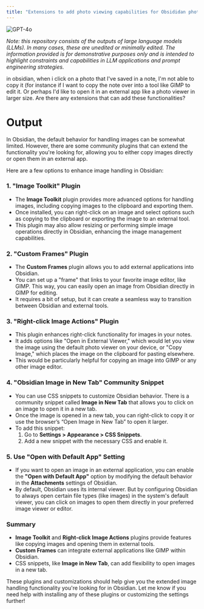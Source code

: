 ```yaml
---
title: "Extensions to add photo viewing capabilities for Obsididan photos"
---
```

![GPT-4o](https://img.shields.io/badge/GPT--4o-3333FF?style=for-the-badge&logo=openai&logoColor=white)



*Note: this repository consists of the outputs of large language models (LLMs). In many cases, these are unedited or minimally edited. The information provided is for demonstrative purposes only and is intended to highlight constraints and capabilities in LLM applications and prompt engineering strategies.*


in obsidian, when i click on a photo that I've saved in a note, I'm not able to copy it (for instance if I want to copy the note over into a tool like GIMP to edit it. Or perhaps I'd like to open it in an external app like a photo viewer in larger size. Are there any extensions that can add these functionalities?

# Output



In Obsidian, the default behavior for handling images can be somewhat limited. However, there are some community plugins that can extend the functionality you're looking for, allowing you to either copy images directly or open them in an external app.

Here are a few options to enhance image handling in Obsidian:

### 1. **"Image Toolkit" Plugin**
   - The **Image Toolkit** plugin provides more advanced options for handling images, including copying images to the clipboard and exporting them.
   - Once installed, you can right-click on an image and select options such as copying to the clipboard or exporting the image to an external tool.
   - This plugin may also allow resizing or performing simple image operations directly in Obsidian, enhancing the image management capabilities.

### 2. **"Custom Frames" Plugin**
   - The **Custom Frames** plugin allows you to add external applications into Obsidian.
   - You can set up a "frame" that links to your favorite image editor, like GIMP. This way, you can easily open an image from Obsidian directly in GIMP for editing.
   - It requires a bit of setup, but it can create a seamless way to transition between Obsidian and external tools.

### 3. **"Right-click Image Actions" Plugin**
   - This plugin enhances right-click functionality for images in your notes.
   - It adds options like "Open in External Viewer," which would let you view the image using the default photo viewer on your device, or "Copy Image," which places the image on the clipboard for pasting elsewhere.
   - This would be particularly helpful for copying an image into GIMP or any other image editor.

### 4. **"Obsidian Image in New Tab" Community Snippet**
   - You can use CSS snippets to customize Obsidian behavior. There is a community snippet called **Image in New Tab** that allows you to click on an image to open it in a new tab.
   - Once the image is opened in a new tab, you can right-click to copy it or use the browser’s “Open Image in New Tab” to open it larger.
   - To add this snippet:
     1. Go to **Settings > Appearance > CSS Snippets**.
     2. Add a new snippet with the necessary CSS and enable it.

### 5. **Use "Open with Default App" Setting**
   - If you want to open an image in an external application, you can enable the **"Open with Default App"** option by modifying the default behavior in the **Attachments** settings of Obsidian.
   - By default, Obsidian uses its internal viewer. But by configuring Obsidian to always open certain file types (like images) in the system's default viewer, you can click on images to open them directly in your preferred image viewer or editor.

### Summary
- **Image Toolkit** and **Right-click Image Actions** plugins provide features like copying images and opening them in external tools.
- **Custom Frames** can integrate external applications like GIMP within Obsidian.
- CSS snippets, like **Image in New Tab**, can add flexibility to open images in a new tab.

These plugins and customizations should help give you the extended image handling functionality you're looking for in Obsidian. Let me know if you need help with installing any of these plugins or customizing the settings further!